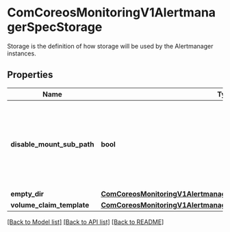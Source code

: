 # ComCoreosMonitoringV1AlertmanagerSpecStorage

Storage is the definition of how storage will be used by the Alertmanager instances.
## Properties
Name | Type | Description | Notes
------------ | ------------- | ------------- | -------------
**disable_mount_sub_path** | **bool** | Deprecated: subPath usage will be disabled by default in a future release, this option will become unnecessary. DisableMountSubPath allows to remove any subPath usage in volume mounts. | [optional] 
**empty_dir** | [**ComCoreosMonitoringV1AlertmanagerSpecStorageEmptyDir**](ComCoreosMonitoringV1AlertmanagerSpecStorageEmptyDir.md) |  | [optional] 
**volume_claim_template** | [**ComCoreosMonitoringV1AlertmanagerSpecStorageVolumeClaimTemplate**](ComCoreosMonitoringV1AlertmanagerSpecStorageVolumeClaimTemplate.md) |  | [optional] 

[[Back to Model list]](../README.md#documentation-for-models) [[Back to API list]](../README.md#documentation-for-api-endpoints) [[Back to README]](../README.md)


